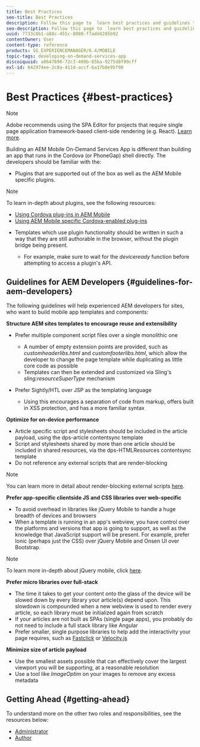 ```yaml
---
title: Best Practices
seo-title: Best Practices
description: Follow this page to  learn best practices and guidelines that will help experienced AEM developers for sites, who want to build mobile app templates and components.
seo-description: Follow this page to  learn best practices and guidelines that will help experienced AEM developers for sites, who want to build mobile app templates and components.
uuid: 7733c8b1-a88c-455c-8080-f7add4205b92
contentOwner: User
content-type: reference
products: SG_EXPERIENCEMANAGER/6.4/MOBILE
topic-tags: developing-on-demand-services-app
discoiquuid: a0647696-72c3-409b-85ba-9275d8f99cff
exl-id: 042974ee-2c0a-411d-accf-6a17b8e95f90
---
```

# Best Practices {#best-practices}

>[!NOTE]
>
>Adobe recommends using the SPA Editor for projects that require single page application framework-based client-side rendering (e.g. React). [Learn more](/help/sites-developing/spa-overview.md).

Building an AEM Mobile On-Demand Services App is different than building an app that runs in the Cordova (or PhoneGap) shell directly. The developers should be familiar with the:

* Plugins that are supported out of the box as well as the AEM Mobile specific plugins.

>[!NOTE]
>
>To learn in-depth about plugins, see the following resources:
>
>* [Using Cordova plug-ins in AEM Mobile](https://helpx.adobe.com/digital-publishing-solution/help/cordova-api.html)
>* [Using AEM Mobile specific Cordova-enabled plug-ins](https://helpx.adobe.com/digital-publishing-solution/help/app-runtime-api.html)
>

* Templates which use plugin functionality should be written in such a way that they are still authorable in the browser, without the plugin bridge being present.

  * For example, make sure to wait for the *deviceready* function before attempting to access a plugin's API.

## Guidelines for AEM Developers {#guidelines-for-aem-developers}

The following guidelines will help experienced AEM developers for sites, who want to build mobile app templates and components:

**Structure AEM sites templates to encourage reuse and extensibility**

* Prefer multiple component script files over a single monolithic one

  * A number of empty extension points are provided, such as *customheaderlibs.html* and *customfooterlibs.html*, which allow the developer to change the page template while duplicating as little core code as possible
  * Templates can then be extended and customized via Sling's *sling:resourceSuperType* mechanism

* Prefer Sightly/HTL over JSP as the templating language

  * Using this encourages a separation of code from markup, offers built in XSS protection, and has a more familiar syntax

**Optimize for on-device performance**

* Article specific script and stylesheets should be included in the article payload, using the dps-article contentsync template
* Script and stylesheets shared by more than one article should be included in shared resources, via the dps-HTMLResources contentsync template
* Do not reference any external scripts that are render-blocking

>[!NOTE]
>
>You can learn more in detail about render-blocking external scripts [here](https://developers.google.com/speed/docs/insights/BlockingJS).

**Prefer app-specific clientside JS and CSS libraries over web-specific**

* To avoid overhead in libraries like jQuery Mobile to handle a huge breadth of devices and browsers
* When a template is running in an app's webview, you have control over the platforms and versions that app is going to support, as well as the knowledge that JavaScript support will be present. For example, prefer Ionic (perhaps just the CSS) over jQuery Mobile and Onsen UI over Bootstrap.

>[!NOTE]
>
>To learn more in-depth about jQuery mobile, click [here](https://jquerymobile.com/browser-support/1.4/).

**Prefer micro libraries over full-stack**

* The time it takes to get your content onto the glass of the device will be slowed down by every library your article(s) depend upon. This slowdown is compounded when a new webview is used to render every article, so each library must be initialized again from scratch
* If your articles are not built as SPAs (single page apps), you probably do not need to include a full stack library like Angular
* Prefer smaller, single purpose libraries to help add the interactivity your page requires, such as [Fastclick](https://github.com/ftlabs/fastclick) or [Velocity.js](https://velocityjs.org)

**Minimize size of article payload**

* Use the smallest assets possible that can effectively cover the largest viewport you will be supporting, at a reasonable resolution
* Use a tool like *ImageOptim* on your images to remove any excess metadata

## Getting Ahead {#getting-ahead}

To understand more on the other two roles and responsibilities, see the resources below:

* [Administrator](/help/mobile/aem-mobile.md)
* [Author](/help/mobile/aem-mobile-on-demand.md)
